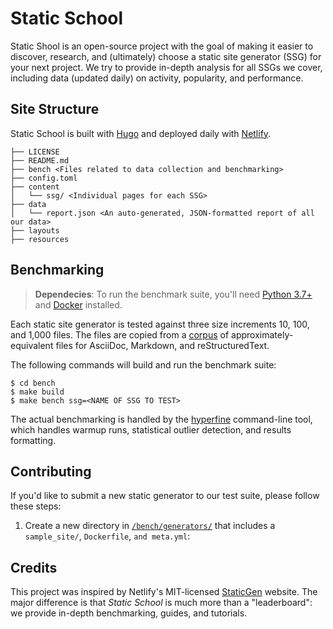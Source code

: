 # Static School

Static Shool is an open-source project with the goal of making it easier to discover, research, and (ultimately) choose a static site generator (SSG) for your next project. We try to provide in-depth analysis for all SSGs we cover, including data (updated daily) on activity, popularity, and performance.

## Site Structure

Static School is built with [Hugo](https://gohugo.io/) and deployed daily with [Netlify](https://www.netlify.com/).

```text
├── LICENSE
├── README.md
├── bench <Files related to data collection and benchmarking>
├── config.toml
├── content
│   └── ssg/ <Individual pages for each SSG>
├── data
│   └── report.json <An auto-generated, JSON-formatted report of all our data>
├── layouts
├── resources
```

## Benchmarking

> **Dependecies**: To run the benchmark suite, you'll need [Python 3.7+](https://www.python.org/downloads/) and [Docker](https://www.docker.com/products/docker-desktop) installed.

Each static site generator is tested against three size increments 10, 100, and 1,000 files. The files are copied from a [corpus](https://github.com/errata-ai/static-school/tree/master/bench/corpus) of approximately-equivalent files for AsciiDoc, Markdown, and reStructuredText.

The following commands will build and run the benchmark suite:

```shell
$ cd bench
$ make build
$ make bench ssg=<NAME OF SSG TO TEST>
```

The actual benchmarking is handled by the [hyperfine](https://github.com/sharkdp/hyperfine) command-line tool, which handles warmup runs, statistical outlier detection, and results formatting.

## Contributing

If you'd like to submit a new static generator to our test suite, please follow these steps:

1. Create a new directory in [`/bench/generators/`][1] that includes a `sample_site/`, `Dockerfile`, `and meta.yml`:

## Credits

This project was inspired by Netlify's MIT-licensed [StaticGen](https://www.staticgen.com/) website. The major difference is that *Static School* is much more than a "leaderboard": we provide in-depth benchmarking, guides, and tutorials.


[1]: https://github.com/errata-ai/static-school/tree/master/bench/generators
